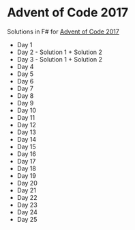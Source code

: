 # Advent of Code 2017

Solutions in F# for [Advent of Code 2017](http://adventofcode.com/2017)

* Day 1 
* Day 2 - Solution 1 + Solution 2
* Day 3 - Solution 1 + Solution 2
* Day 4
* Day 5 
* Day 6
* Day 7
* Day 8
* Day 9
* Day 10
* Day 11
* Day 12
* Day 13
* Day 14
* Day 15
* Day 16
* Day 17
* Day 18
* Day 19
* Day 20
* Day 21
* Day 22
* Day 23
* Day 24
* Day 25